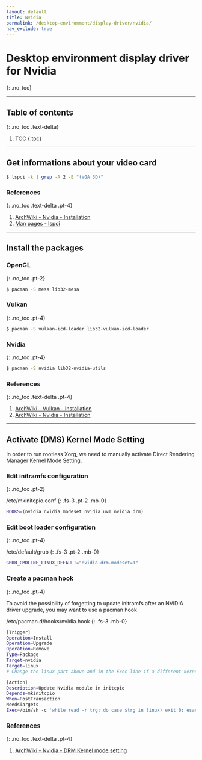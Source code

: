 ```yaml
---
layout: default
title: Nvidia
permalink: /desktop-environment/display-driver/nvidia/
nav_exclude: true
---
```


# Desktop environment display driver for Nvidia
{: .no_toc}

---

## Table of contents
{: .no_toc .text-delta}

1. TOC
{:toc}

---

## Get informations about your video card

```bash
$ lspci -k | grep -A 2 -E "(VGA|3D)"
```

### References
{: .no_toc .text-delta .pt-4}

1. [ArchWiki - Nvidia - Installation](https://wiki.archlinux.org/index.php/NVIDIA#Installation)
1. [Man pages - lspci](https://jlk.fjfi.cvut.cz/arch/manpages/man/core/pciutils/lspci.8.en)

---

## Install the packages

### OpenGL
{: .no_toc .pt-2}

```bash
$ pacman -S mesa lib32-mesa
```

### Vulkan
{: .no_toc .pt-4}

```bash
$ pacman -S vulkan-icd-loader lib32-vulkan-icd-loader
```

### Nvidia
{: .no_toc .pt-4}

```bash
$ pacman -S nvidia lib32-nvidia-utils
```

### References
{: .no_toc .text-delta .pt-4}

1. [ArchWiki - Vulkan - Installation](https://wiki.archlinux.org/index.php/Vulkan#Installation)
1. [ArchWiki - Nvidia - Installation](https://wiki.archlinux.org/index.php/NVIDIA#Installation)

---

## Activate (DMS) Kernel Mode Setting

In order to run rootless Xorg, we need to manually activate Direct Rendering Manager Kernel Mode Setting.

### Edit initramfs configuration
{: .no_toc .pt-2}

/etc/mkinitcpio.conf
{: .fs-3 .pt-2 .mb-0}

```bash
HOOKS=(nvidia nvidia_modeset nvidia_uvm nvidia_drm)
```

### Edit boot loader configuration
{: .no_toc .pt-4}

/etc/default/grub
{: .fs-3 .pt-2 .mb-0}

```bash
GRUB_CMDLINE_LINUX_DEFAULT="nvidia-drm.modeset=1"
```

### Create a pacman hook
{: .no_toc .pt-4}

To avoid the possibility of forgetting to update initramfs after an NVIDIA driver upgrade, you may want to use a pacman hook

/etc/pacman.d/hooks/nvidia.hook
{: .fs-3 .mb-0}

```bash
[Trigger]
Operation=Install
Operation=Upgrade
Operation=Remove
Type=Package
Target=nvidia
Target=linux
# Change the linux part above and in the Exec line if a different kernel is used

[Action]
Description=Update Nvidia module in initcpio
Depends=mkinitcpio
When=PostTransaction
NeedsTargets
Exec=/bin/sh -c 'while read -r trg; do case $trg in linux) exit 0; esac; done; /usr/bin/mkinitcpio -P'
```

### References
{: .no_toc .text-delta .pt-4}

1. [ArchWiki - Nvidia - DRM Kernel mode setting](https://wiki.archlinux.org/index.php/NVIDIA#DRM_kernel_mode_setting)
